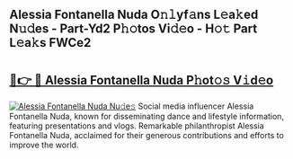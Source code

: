 ## Alessia Fontanella Nuda O𝚗𝚕yf𝚊ns L𝚎a𝚔ed N𝚞𝚍es - Part-Yd2 P𝚑𝚘tos Vi𝚍𝚎o - H𝚘𝚝 Part L𝚎a𝚔s FWCe2

# <h2><a href="http://kfdb43r.oniu.top/?m=Alessia+Fontanella+Nuda">🔗👉 🔴 Alessia Fontanella Nuda P𝚑ot𝚘𝚜 V𝚒d𝚎o</a></h2>

[![Alessia Fontanella Nuda Nu𝚍e𝚜](https://i.imgur.com/0qMVB7G.gif)](http://kfdb43r.oniu.top/?m=Alessia+Fontanella+Nuda)
Social media influencer Alessia Fontanella Nuda, known for disseminating dance and lifestyle information, featuring presentations and vlogs. Remarkable philanthropist Alessia Fontanella Nuda, acclaimed for their generous contributions and efforts to improve the world.  
